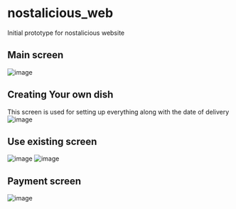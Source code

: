 # nostalicious_web

Initial prototype for nostalicious website

## Main screen
![image](https://github.com/noobprograms/Nostalicious_web/assets/78657816/387a7e83-b0c6-4a2a-8314-a472dbd00f7d)
## Creating Your own dish
This screen is used for setting up everything along with the date of delivery
![image](https://github.com/noobprograms/Nostalicious_web/assets/78657816/502091cc-35a3-409c-bed0-35cb7b2c835c)
## Use existing screen
![image](https://github.com/noobprograms/Nostalicious_web/assets/78657816/166fef5d-3315-47c1-b010-8565fb5a1192)
![image](https://github.com/noobprograms/Nostalicious_web/assets/78657816/34048814-5376-49bb-8b0a-1c382ab11a50)
## Payment screen
![image](https://github.com/noobprograms/Nostalicious_web/assets/78657816/e64cdee4-1b81-47cc-93b3-237fd6aa6ca1)






